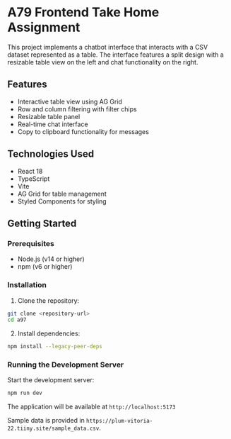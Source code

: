 # A79 Frontend Take Home Assignment

This project implements a chatbot interface that interacts with a CSV dataset represented as a table. The interface features a split design with a resizable table view on the left and chat functionality on the right.

## Features

- Interactive table view using AG Grid
- Row and column filtering with filter chips
- Resizable table panel
- Real-time chat interface
- Copy to clipboard functionality for messages

## Technologies Used

- React 18
- TypeScript
- Vite
- AG Grid for table management
- Styled Components for styling

## Getting Started

### Prerequisites

- Node.js (v14 or higher)
- npm (v6 or higher)

### Installation

1. Clone the repository:
```bash
git clone <repository-url>
cd a97
```

2. Install dependencies:
```bash
npm install --legacy-peer-deps
```

### Running the Development Server

Start the development server:
```bash
npm run dev
```

The application will be available at `http://localhost:5173`

Sample data is provided in `https://plum-vitoria-22.tiiny.site/sample_data.csv`.




